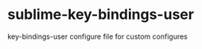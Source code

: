 sublime-key-bindings-user
=========================

key-bindings-user configure file for custom configures
